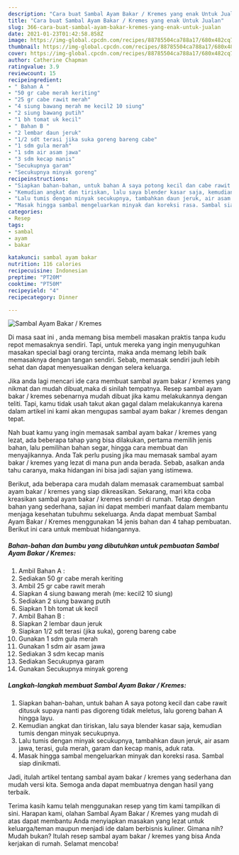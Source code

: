```yaml
---
description: "Cara buat Sambal Ayam Bakar / Kremes yang enak Untuk Jualan"
title: "Cara buat Sambal Ayam Bakar / Kremes yang enak Untuk Jualan"
slug: 366-cara-buat-sambal-ayam-bakar-kremes-yang-enak-untuk-jualan
date: 2021-01-23T01:42:58.858Z
image: https://img-global.cpcdn.com/recipes/88785504ca788a17/680x482cq70/sambal-ayam-bakar-kremes-foto-resep-utama.jpg
thumbnail: https://img-global.cpcdn.com/recipes/88785504ca788a17/680x482cq70/sambal-ayam-bakar-kremes-foto-resep-utama.jpg
cover: https://img-global.cpcdn.com/recipes/88785504ca788a17/680x482cq70/sambal-ayam-bakar-kremes-foto-resep-utama.jpg
author: Catherine Chapman
ratingvalue: 3.9
reviewcount: 15
recipeingredient:
- " Bahan A "
- "50 gr cabe merah keriting"
- "25 gr cabe rawit merah"
- "4 siung bawang merah me kecil2 10 siung"
- "2 siung bawang putih"
- "1 bh tomat uk kecil"
- " Bahan B "
- "2 lembar daun jeruk"
- "1/2 sdt terasi jika suka goreng bareng cabe"
- "1 sdm gula merah"
- "1 sdm air asam jawa"
- "3 sdm kecap manis"
- "Secukupnya garam"
- "Secukupnya minyak goreng"
recipeinstructions:
- "Siapkan bahan-bahan, untuk bahan A saya potong kecil dan cabe rawit ditusuk supaya nanti pas digoreng tidak meletus, lalu goreng bahan A hingga layu."
- "Kemudian angkat dan tiriskan, lalu saya blender kasar saja, kemudian tumis dengan minyak secukupnya."
- "Lalu tumis dengan minyak secukupnya, tambahkan daun jeruk, air asam jawa, terasi, gula merah, garam dan kecap manis, aduk rata."
- "Masak hingga sambal mengeluarkan minyak dan koreksi rasa. Sambal siap dinikmati."
categories:
- Resep
tags:
- sambal
- ayam
- bakar

katakunci: sambal ayam bakar 
nutrition: 116 calories
recipecuisine: Indonesian
preptime: "PT20M"
cooktime: "PT50M"
recipeyield: "4"
recipecategory: Dinner

---
```



![Sambal Ayam Bakar / Kremes](https://img-global.cpcdn.com/recipes/88785504ca788a17/680x482cq70/sambal-ayam-bakar-kremes-foto-resep-utama.jpg)

Di masa  saat ini , anda memang bisa membeli masakan praktis tanpa kudu repot memasaknya sendiri. Tapi, untuk mereka yang ingin menyuguhkan masakan special bagi orang tercinta, maka anda memang lebih baik memasaknya dengan tangan sendiri. Sebab, memasak sendiri jauh lebih sehat dan dapat menyesuaikan dengan selera keluarga.

Jika anda lagi mencari ide cara membuat sambal ayam bakar / kremes yang nikmat dan mudah dibuat,maka di sinilah tempatnya. Resep sambal ayam bakar / kremes  sebenarnya mudah dibuat jika kamu melakukannya dengan teliti. Tapi, kamu tidak usah takut akan gagal dalam melakukannya 
karena dalam artikel ini kami akan mengupas sambal ayam bakar / kremes dengan tepat.  



Nah buat kamu yang ingin memasak sambal ayam bakar / kremes yang lezat, ada beberapa tahap yang bisa dilakukan, pertama memilih jenis bahan, lalu pemilihan bahan segar, hingga cara membuat dan menyajikannya. Anda Tak perlu pusing jika mau memasak sambal ayam bakar / kremes yang lezat di mana pun anda berada. Sebab, asalkan anda  tahu caranya, maka hidangan ini bisa jadi sajian yang istimewa.

Berikut, ada beberapa cara mudah dalam memasak caramembuat sambal ayam bakar / kremes yang siap dikreasikan. Sekarang, mari kita coba kreasikan sambal ayam bakar / kremes sendiri di rumah. Tetap dengan bahan yang sederhana, sajian ini dapat memberi manfaat dalam membantu menjaga kesehatan tubuhmu sekeluarga. Anda dapat membuat Sambal Ayam Bakar / Kremes menggunakan 14 jenis bahan dan 4 tahap pembuatan. Berikut ini cara untuk membuat hidangannya.

<!--inarticleads1-->

##### Bahan-bahan dan bumbu yang dibutuhkan untuk pembuatan Sambal Ayam Bakar / Kremes:

1. Ambil  Bahan A :
1. Sediakan 50 gr cabe merah keriting
1. Ambil 25 gr cabe rawit merah
1. Siapkan 4 siung bawang merah (me: kecil2 10 siung)
1. Sediakan 2 siung bawang putih
1. Siapkan 1 bh tomat uk kecil
1. Ambil  Bahan B :
1. Siapkan 2 lembar daun jeruk
1. Siapkan 1/2 sdt terasi (jika suka), goreng bareng cabe
1. Gunakan 1 sdm gula merah
1. Gunakan 1 sdm air asam jawa
1. Sediakan 3 sdm kecap manis
1. Sediakan Secukupnya garam
1. Gunakan Secukupnya minyak goreng




<!--inarticleads2-->

##### Langkah-langkah membuat Sambal Ayam Bakar / Kremes:

1. Siapkan bahan-bahan, untuk bahan A saya potong kecil dan cabe rawit ditusuk supaya nanti pas digoreng tidak meletus, lalu goreng bahan A hingga layu.
1. Kemudian angkat dan tiriskan, lalu saya blender kasar saja, kemudian tumis dengan minyak secukupnya.
1. Lalu tumis dengan minyak secukupnya, tambahkan daun jeruk, air asam jawa, terasi, gula merah, garam dan kecap manis, aduk rata.
1. Masak hingga sambal mengeluarkan minyak dan koreksi rasa. Sambal siap dinikmati.




Jadi, itulah artikel tentang  sambal ayam bakar / kremes  yang sederhana dan mudah versi kita. Semoga anda dapat membuatnya dengan hasil yang terbaik. 

Terima kasih kamu telah menggunakan resep yang tim kami tampilkan di sini. Harapan kami, olahan  Sambal Ayam Bakar / Kremes yang mudah di atas dapat membantu Anda menyiapkan masakan yang lezat untuk keluarga/teman maupun menjadi ide dalam berbisnis kuliner. Gimana nih? Mudah bukan? Itulah resep sambal ayam bakar / kremes yang bisa Anda kerjakan di rumah. Selamat mencoba!

